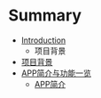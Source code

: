 # Summary

* [Introduction](README.md)
   * 项目背景
* [项目背景](xiang_mu_bei_jing.md)
* [APP简介与功能一览](appjian_jie_yu_gong_neng_yi_lan.md)
   * [APP简介](appjian_jie.md)

